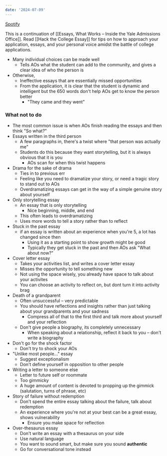 ```yaml
---
date: '2024-07-09'
---
```

[Spotify](https://open.spotify.com/episode/6f99vibOrc4XUUFu792GsG?si=cfb0cdfec6f64acf)

This is a continuation of [[Essays, What Works – Inside the Yale Admissions Office]]. Read [[Hack the College Essay]] for tips on how to approach your application, essays, and your personal voice amidst the battle of college applications.

- Many individual choices can be made well
	- Tells AOs what the student can add to the community, and gives a clear idea of who the person is
- Otherwise,
	- Ineffective essays that are essentially missed opportunities
	- From the application, it is clear that the student is dynamic and intelligent but the 650 words don't help AOs get to know the person better
		- "They came and they went"

### What not to do
- The most common issue is when AOs finish reading the essays and then think "So what?"
- Essays written in the third person
	- A few paragraphs in, there's a twist where "that person was actually me"
	- Students do this because they want storytelling, but it is always obvious that it is you
		- AOs scan for when this twist happens
- Drama for the sake of drama
	- Ties in to previous err
	- Feeling like you need to dramatize your story, or need a tragic story to stand out to AOs
	- Overdramatizing essays can get in the way of a simple genuine story about yourself
-  Only storytelling essay
	- An essay that is only storytelling
		- Nice beginning, middle, and end
	- This often leads to overdramatizing
	- Uses more words to tell a story rather than to reflect
- Stuck in the past essay
	- if an essay is written about an experience when you're 5, a lot has changed since then
		- Using it as a starting point to show growth might be good
		- Typically they get stuck in the past and then AOs ask "What about now?"
- Cover letter essay
	- Takes your activities list, and writes a cover letter essay 
	- Misses the opportunity to tell something new
	- Not using the space wisely, you already have space to talk about your activites
	- You can choose an activity to reflect on, but dont turn it into activity brag
- Death of a grandparent
	- Often unsuccessful – very predictable
	- You should have reflections and insights rather than just talking about your grandparents and your sadness
		- Compress all of that to the first third and talk more about yourself and your reflection
	- Don't give people a biography, its completely unnecessary
		- When speaking about a relationship, reflect it back to you – don't write a biography
- Don't go for the shock factor
	- Don't try to shock your AOs
- "Unlike most people..." essay
	- Suggest exceptionalism 
	- Don't define yourself in opposition to other people
- Writing a letter to someone else
	- Letter to future self or roommate
	- Too gimmicky
	- A huge amount of content is devoted to propping up the gimmick (salutation, turns of phrase, etc)
- Story of failure without redemption
	- Don't spend the entire essay talking about the failure, talk about redemption
	- An experience where you're not at your best can be a great essay, shows vulnerability
		- Ensure you make space for reflection
- Over-thesaurus essay
	- Don't write an essay with a thesaurus on your side
	- Use natural language
	- You want to sound smart, but make sure you sound **authentic**
	- Go for conversational tone instead
